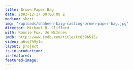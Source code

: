 ```yaml
---
title: Brown Paper Bag
date: 2003-12-17 00:00:00 Z
medium: short
img: "/uploads/shaheen-baig-casting-brown-paper-bag.jpg"
director: Michael B. Clifford
with: Ronnie Fox, Jo McInnes
imdb: http://www.imdb.com/title/tt0396515/
video: a6sq7h9y1u
layout: project
is-in-production:
is-featured:
featured-image: 
---
```


